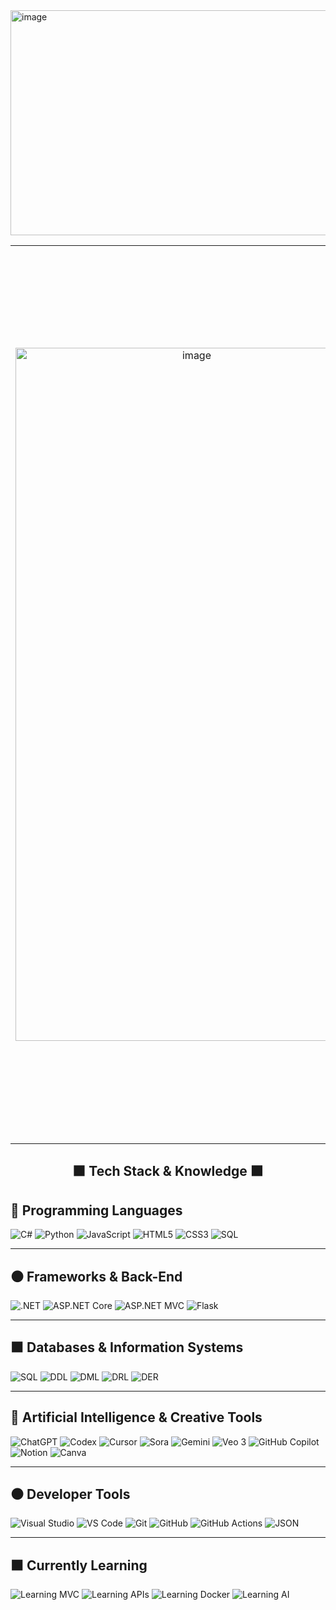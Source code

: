 <img width="1080" height="360" alt="image" src="https://github.com/user-attachments/assets/37cdd222-23b0-40d6-9477-d55ab678392d" />    
   
<table align="center">       
  <tr>      
    <!-- Imagen izquierda -->
    <td align="center" valign="middle" style="padding-right: 20px;"> 
       <img width="564" height="1109" alt="image" src="https://github.com/user-attachments/assets/be6fdea2-ecdd-483e-b686-c64fdd872c07" />
    </td>   
    <!-- Stats en el centro -->
    <td align="center" valign="middle">
      <div style="
        background:#1b1b1b;
        border:1px solid #2a2a2a;
        border-radius:14px;
        padding:24px;
        width:720px;
        box-shadow: 0 0 12px rgba(0,0,0,0.7);
      ">
     <!-- Stats en el centro --> <td align="center" valign="middle"> <div style=" background:#1b1b1b; /* gris oscuro sólido */ border:1px solid #2a2a2a; border-radius:14px; padding:24px; width:720px; /* más ancho */ box-shadow: 0 0 12px rgba(0,0,0,0.7); "> <!-- GitHub Readme Stats --> <img src="https://github-readme-stats.vercel.app/api?username=sebacalvino&show_icons=true&hide_border=true&bg_color=1b1b1b&title_color=dddddd&text_color=bfbfbf&icon_color=aaaaaa&v=6" width="680" alt="GitHub Stats" style="display:block;margin:0 auto;" /> <!-- Streak Stats --> <img src="https://streak-stats.demolab.com?user=sebacalvino&hide_border=true&background=1b1b1b&ring=aaaaaa&fire=aaaaaa&currStreakNum=dddddd&sideNums=bfbfbf&currStreakLabel=bfbfbf&sideLabels=bfbfbf&dates=8c8c8c&stroke=333333&v=6" width="680" alt="GitHub Streak" style="display:block;margin:20px auto 0;" /> </div> </td>
      </div>
    </td>
    <!-- Imagen derecha -->
    <td align="center" valign="middle" style="padding-left: 20px;">
      <img width="564" height="1109" alt="image" src="https://github.com/user-attachments/assets/be6fdea2-ecdd-483e-b686-c64fdd872c07" />
    </td>
  </tr> 
</table>


<h2 align="center">⬛ Tech Stack & Knowledge ⬛</h2>

## 🖤 Programming Languages
![C#](https://img.shields.io/badge/C%23-1a1a1a?style=for-the-badge&logo=c-sharp&logoColor=E5E5E5)
![Python](https://img.shields.io/badge/Python-1a1a1a?style=for-the-badge&logo=python&logoColor=E5E5E5)
![JavaScript](https://img.shields.io/badge/JavaScript-1a1a1a?style=for-the-badge&logo=javascript&logoColor=C9C9C9)
![HTML5](https://img.shields.io/badge/HTML5-1a1a1a?style=for-the-badge&logo=html5&logoColor=E5E5E5)
![CSS3](https://img.shields.io/badge/CSS3-1a1a1a?style=for-the-badge&logo=css3&logoColor=E5E5E5)
![SQL](https://img.shields.io/badge/SQL-1a1a1a?style=for-the-badge&logo=postgresql&logoColor=E5E5E5)

---

## ⚫ Frameworks & Back-End
![.NET](https://img.shields.io/badge/.NET-1a1a1a?style=for-the-badge&logo=dotnet&logoColor=C9C9C9)
![ASP.NET Core](https://img.shields.io/badge/ASP.NET_Core-1a1a1a?style=for-the-badge&logo=dotnet&logoColor=E5E5E5)
![ASP.NET MVC](https://img.shields.io/badge/ASP.NET_MVC-1a1a1a?style=for-the-badge&logo=dotnet&logoColor=C9C9C9)
![Flask](https://img.shields.io/badge/Flask-1a1a1a?style=for-the-badge&logo=flask&logoColor=E5E5E5)

---

## ⬛ Databases & Information Systems
![SQL](https://img.shields.io/badge/SQL-1a1a1a?style=for-the-badge&logo=postgresql&logoColor=E5E5E5)
![DDL](https://img.shields.io/badge/DDL-1a1a1a?style=for-the-badge&logoColor=C9C9C9)
![DML](https://img.shields.io/badge/DML-1a1a1a?style=for-the-badge&logoColor=E5E5E5)
![DRL](https://img.shields.io/badge/DRL-1a1a1a?style=for-the-badge&logoColor=C9C9C9)
![DER](https://img.shields.io/badge/Entity_Relationship_Diagram-1a1a1a?style=for-the-badge&logoColor=E5E5E5)

---

## 🖤 Artificial Intelligence & Creative Tools
![ChatGPT](https://img.shields.io/badge/ChatGPT-1a1a1a?style=for-the-badge&logo=openai&logoColor=E5E5E5)
![Codex](https://img.shields.io/badge/Codex-1a1a1a?style=for-the-badge&logo=openai&logoColor=C9C9C9)
![Cursor](https://img.shields.io/badge/Cursor_AI-1a1a1a?style=for-the-badge&logo=visualstudiocode&logoColor=E5E5E5)
![Sora](https://img.shields.io/badge/Sora-1a1a1a?style=for-the-badge&logo=adobe&logoColor=C9C9C9)
![Gemini](https://img.shields.io/badge/Gemini-1a1a1a?style=for-the-badge&logo=google&logoColor=E5E5E5)
![Veo 3](https://img.shields.io/badge/Veo_3-1a1a1a?style=for-the-badge&logo=youtube&logoColor=C9C9C9)
![GitHub Copilot](https://img.shields.io/badge/GitHub_Copilot-1a1a1a?style=for-the-badge&logo=github&logoColor=E5E5E5)
![Notion](https://img.shields.io/badge/Notion-1a1a1a?style=for-the-badge&logo=notion&logoColor=C9C9C9)
![Canva](https://img.shields.io/badge/Canva-1a1a1a?style=for-the-badge&logo=canva&logoColor=E5E5E5)

---

## ⚫ Developer Tools
![Visual Studio](https://img.shields.io/badge/Visual_Studio-1a1a1a?style=for-the-badge&logo=visual-studio&logoColor=E5E5E5)
![VS Code](https://img.shields.io/badge/VS_Code-1a1a1a?style=for-the-badge&logo=visual-studio-code&logoColor=C9C9C9)
![Git](https://img.shields.io/badge/Git-1a1a1a?style=for-the-badge&logo=git&logoColor=E5E5E5)
![GitHub](https://img.shields.io/badge/GitHub-1a1a1a?style=for-the-badge&logo=github&logoColor=C9C9C9)
![GitHub Actions](https://img.shields.io/badge/GitHub_Actions-1a1a1a?style=for-the-badge&logo=githubactions&logoColor=E5E5E5)
![JSON](https://img.shields.io/badge/JSON-1a1a1a?style=for-the-badge&logo=json&logoColor=E5E5E5)

---

## ⬛ Currently Learning
![Learning MVC](https://img.shields.io/badge/Learning_MVC-1a1a1a?style=for-the-badge&logo=dotnet&logoColor=C9C9C9)
![Learning APIs](https://img.shields.io/badge/Learning_REST_APIs-1a1a1a?style=for-the-badge&logo=postman&logoColor=E5E5E5)
![Learning Docker](https://img.shields.io/badge/Learning_Docker-1a1a1a?style=for-the-badge&logo=docker&logoColor=C9C9C9)
![Learning AI](https://img.shields.io/badge/Learning_AI_Automation-1a1a1a?style=for-the-badge&logo=openai&logoColor=E5E5E5)

</div>
